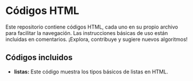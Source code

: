 # Códigos HTML

Este repositorio contiene códigos HTML, cada uno en su propio archivo para facilitar la navegación. Las instrucciones básicas de uso están incluidas en comentarios. ¡Explora, contribuye y sugiere nuevos algoritmos!

## Códigos incluidos
- **listas:** Este código muestra los tipos básicos de listas en HTML.
